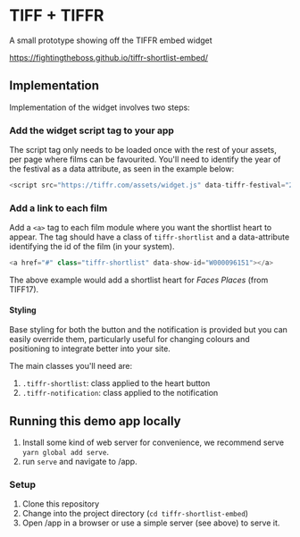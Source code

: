 # TIFF + TIFFR

A small prototype showing off the TIFFR embed widget

https://fightingtheboss.github.io/tiffr-shortlist-embed/

## Implementation

Implementation of the widget involves two steps:

### Add the widget script tag to your app

The script tag only needs to be loaded once with the rest of your assets, per page where films can be favourited. You'll need to identify the year of the festival as a data attribute, as seen in the example below:

```javascript
<script src="https://tiffr.com/assets/widget.js" data-tiffr-festival="2017"></script>
```

### Add a link to each film

Add a `<a>` tag to each film module where you want the shortlist heart to appear. The tag should have a class of `tiffr-shortlist` and a data-attribute identifying the id of the film (in your system).

```javascript
<a href="#" class="tiffr-shortlist" data-show-id="W000096151"></a>
```

The above example would add a shortlist heart for *Faces Places* (from TIFF17).

#### Styling

Base styling for both the button and the notification is provided but you can easily override them, particularly useful for changing colours and positioning to integrate better into your site.

The main classes you'll need are:

1. `.tiffr-shortlist`: class applied to the heart button
2. `.tiffr-notification`: class applied to the notification

## Running this demo app locally

1. Install some kind of web server for convenience, we recommend serve `yarn global add serve`.
2. run `serve` and navigate to /app.

### Setup

1. Clone this repository
2. Change into the project directory (`cd tiffr-shortlist-embed`)
3. Open /app in a browser or use a simple server (see above) to serve it.